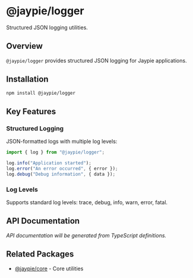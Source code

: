 # @jaypie/logger

Structured JSON logging utilities.

## Overview

`@jaypie/logger` provides structured JSON logging for Jaypie applications.

## Installation

```bash
npm install @jaypie/logger
```

## Key Features

### Structured Logging

JSON-formatted logs with multiple log levels:

```javascript
import { log } from "@jaypie/logger";

log.info("Application started");
log.error("An error occurred", { error });
log.debug("Debug information", { data });
```

### Log Levels

Supports standard log levels: trace, debug, info, warn, error, fatal.

## API Documentation

_API documentation will be generated from TypeScript definitions._

## Related Packages

- [@jaypie/core](./core) - Core utilities
